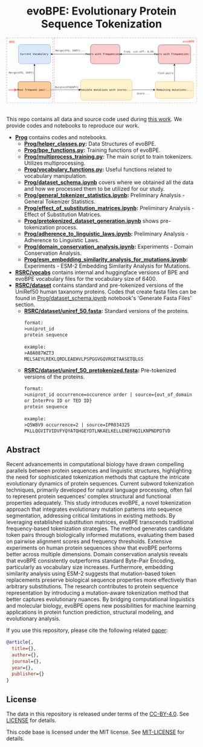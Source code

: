 <h1 align="center"> evoBPE: Evolutionary Protein Sequence Tokenization </h1>

<center><img src="figures/evoBPE.svg" alt="evoBPE" width="750px"></center>

</br>

This repo contains all data and source code used during [this work]().
We provide codes and notebooks to reproduce our work.

- **[Prog](Prog)** contains codes and notebooks.
  - **[Prog/helper_classes.py](Prog/helper_classes.py):** Data Structures of evoBPE.
  - **[Prog/bpe_functions.py](Prog/bpe_functions.py):** Training functions of evoBPE.
  - **[Prog/multiprocess_training.py](Prog/multiprocess_training.py):** The main script to train tokenizers. Utilizes multiprocessing.
  - **[Prog/vocabulary_functions.py](Prog/vocabulary_functions.py):** Useful functions related to vocabulary manipulation.
  - **[Prog/dataset_schema.ipynb](Prog/dataset_schema.ipynb)** covers where we obtained all the data and how we processed them to be utilized for our study.
  - **[Prog/general_tokenizer_statistics.ipynb](Prog/general_tokenizer_statistics.ipynb):** Preliminary Analysis - General Tokenizer Statistics.
  - **[Prog/effect_of_substitution_matrices.ipynb](Prog/effect_of_substitution_matrices.ipynb):** Preliminary Analysis - Effect of Substitution Matrices.
  - **[Prog/pretokenized_dataset_generation.ipynb](Prog/pretokenized_dataset_generation.ipynb)** shows pre-tokenization process.
  - **[Prog/adherence_to_linguistic_laws.ipynb](Prog/adherence_to_linguistic_laws.ipynb):** Preliminary Analysis - Adherence to Linguistic Laws.
  - **[Prog/domain_conservation_analysis.ipynb](Prog/domain_conservation_analysis.ipynb):** Experiments - Domain Conservation Analysis.
  - **[Prog/esm_embedding_similarity_analysis_for_mutations.ipynb](Prog/esm_embedding_similarity_analysis_for_mutations.ipynb):** Experiments - ESM-2 Embedding Similarity Analysis for Mutations.
- **[RSRC/vocabs](RSRC/vocabs)** contains internal and huggingface versions of BPE and evoBPE vocabulary files for the vocabulary size of 6400.
- **[RSRC/dataset](RSRC/dataset)** contains standard and pre-tokenized versions of the UniRef50 human taxanomy proteins. Codes that create fasta files can be found in [Prog/dataset_schema.ipynb](Prog/dataset_schema.ipynb) notebook's 'Generate Fasta Files' section.
  - **[RSRC/dataset/uniref_50.fasta](RSRC/dataset/uniref_50.fasta):** Standard versions of the proteins.
    ```
    format:
    >uniprot_id
    protein sequence

    example:
    >A0A087WZT3
    MELSAEYLREKLQRDLEAEHVLPSPGGVGQVRGETAASETQLGS
    ```
  - **[RSRC/dataset/uniref_50_pretokenized.fasta](RSRC/dataset/uniref_50_pretokenized.fasta):** Pre-tokenized versions of the proteins.
    ```
    format:
    >uniprot_id occurrence=occurence order | source={out_of_domain or InterPro ID or TED ID}
    protein sequence

    example:
    >Q5W8V9 occurrence=2 | source=IPR034325
    PKLLQGVITVIDVFYQYATQHGEYDTLNKAELKELLENEFHQILKNPNDPDTVD
    ```

## Abstract

Recent advancements in computational biology have drawn compelling parallels between protein sequences and linguistic structures, highlighting the need for sophisticated tokenization methods that capture the intricate evolutionary dynamics of protein sequences. Current subword tokenization techniques, primarily developed for natural language processing, often fail to represent protein sequences' complex structural and functional properties adequately. This study introduces evoBPE, a novel tokenization approach that integrates evolutionary mutation patterns into sequence segmentation, addressing critical limitations in existing methods. By leveraging established substitution matrices, evoBPE transcends traditional frequency-based tokenization strategies. The method generates candidate token pairs through biologically informed mutations, evaluating them based on pairwise alignment scores and frequency thresholds. Extensive experiments on human protein sequences show that evoBPE performs better across multiple dimensions. Domain conservation analysis reveals that evoBPE consistently outperforms standard Byte-Pair Encoding, particularly as vocabulary size increases. Furthermore, embedding similarity analysis using ESM-2 suggests that mutation-based token replacements preserve biological sequence properties more effectively than arbitrary substitutions. The research contributes to protein sequence representation by introducing a mutation-aware tokenization method that better captures evolutionary nuances. By bridging computational linguistics and molecular biology, evoBPE opens new possibilities for machine learning applications in protein function prediction, structural modeling, and evolutionary analysis.

If you use this repository, please cite the following related [paper]():
```bibtex
@article{,
  title={},
  author={},
  journal={},
  year={},
  publisher={}
}
```


## License

The data in this repository is released under terms of the [CC-BY-4.0](https://creativecommons.org/licenses/by/4.0/). See [LICENSE](LICENSE.txt) for details.

This code base is licensed under the MIT license. See [MIT-LICENSE](MIT-LICENSE.txt) for details.